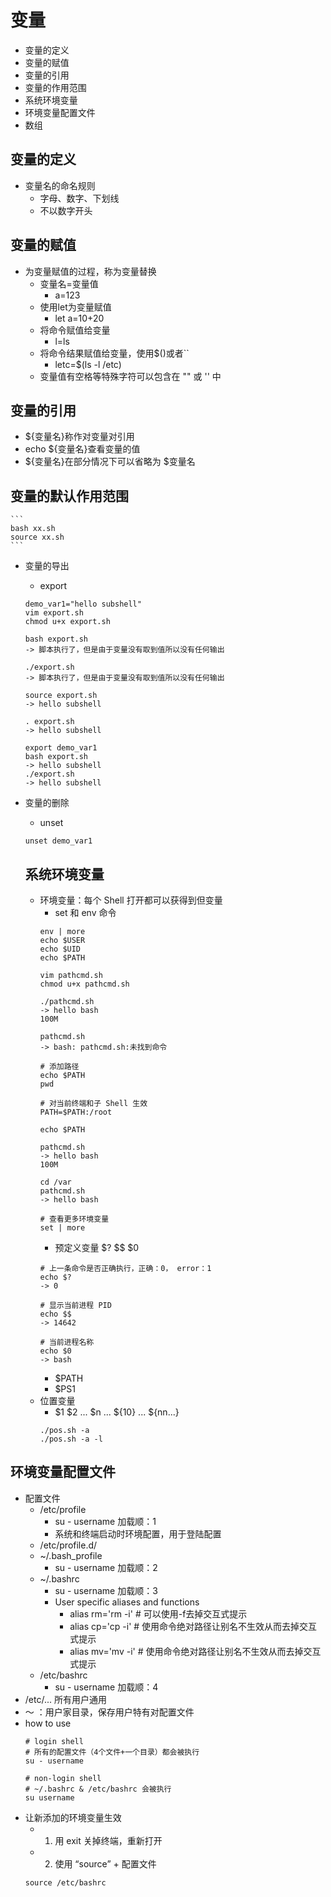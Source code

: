 # 变量
* 变量的定义
* 变量的赋值
* 变量的引用
* 变量的作用范围
* 系统环境变量
* 环境变量配置文件
* 数组

## 变量的定义
* 变量名的命名规则
  * 字母、数字、下划线
  * 不以数字开头

## 变量的赋值
* 为变量赋值的过程，称为变量替换
  * 变量名=变量值
    * a=123
  * 使用let为变量赋值
    * let a=10+20
  * 将命令赋值给变量
    * l=ls
  * 将命令结果赋值给变量，使用$()或者``
    * letc=$(ls -l /etc)
  * 变量值有空格等特殊字符可以包含在 "" 或 '' 中

## 变量的引用
* ${变量名}称作对变量对引用
* echo ${变量名}查看变量的值
* ${变量名}在部分情况下可以省略为 $变量名
  
## 变量的默认作用范围
    ```
    bash xx.sh
    source xx.sh
    ```
* 变量的导出
  * export
  ```
  demo_var1="hello subshell"
  vim export.sh
  chmod u+x export.sh

  bash export.sh
  -> 脚本执行了，但是由于变量没有取到值所以没有任何输出

  ./export.sh
  -> 脚本执行了，但是由于变量没有取到值所以没有任何输出

  source export.sh
  -> hello subshell

  . export.sh
  -> hello subshell

  export demo_var1
  bash export.sh
  -> hello subshell
  ./export.sh
  -> hello subshell
  ```
* 变量的删除
  * unset
  ```
  unset demo_var1
  ```

  ## 系统环境变量
  * 环境变量：每个 Shell 打开都可以获得到但变量
    * set 和 env 命令
    ```
    env | more
    echo $USER
    echo $UID
    echo $PATH

    vim pathcmd.sh
    chmod u+x pathcmd.sh

    ./pathcmd.sh
    -> hello bash
    100M

    pathcmd.sh
    -> bash: pathcmd.sh:未找到命令

    # 添加路径
    echo $PATH
    pwd

    # 对当前终端和子 Shell 生效
    PATH=$PATH:/root

    echo $PATH

    pathcmd.sh
    -> hello bash
    100M

    cd /var
    pathcmd.sh
    -> hello bash

    # 查看更多环境变量
    set | more
    ```
    * 预定义变量 $? $$ $0
    ```
    # 上一条命令是否正确执行，正确：0， error：1
    echo $?
    -> 0

    # 显示当前进程 PID
    echo $$
    -> 14642

    # 当前进程名称
    echo $0
    -> bash
    ```
    * $PATH
    * $PS1
  * 位置变量
    * $1 $2 ... $n ... ${10} ... ${nn...}
    ```
    ./pos.sh -a
    ./pos.sh -a -l
    ```

## 环境变量配置文件
* 配置文件
  * /etc/profile
    * su - username 加载顺：1
    * 系统和终端启动时环境配置，用于登陆配置
  * /etc/profile.d/
  * ~/.bash_profile
    * su - username 加载顺：2
  * ~/.bashrc
    * su - username 加载顺：3
    * User specific aliases and functions
      * alias rm='rm -i' # 可以使用-f去掉交互式提示
      * alias cp='cp -i' # 使用命令绝对路径让别名不生效从而去掉交互式提示
      * alias mv='mv -i' # 使用命令绝对路径让别名不生效从而去掉交互式提示
  * /etc/bashrc
    * su - username 加载顺：4
* /etc/... 所有用户通用
* ～ ：用户家目录，保存用户特有对配置文件
* how to use
  ```
  # login shell 
  # 所有的配置文件（4个文件+一个目录）都会被执行
  su - username 

  # non-login shell 
  # ~/.bashrc & /etc/bashrc 会被执行
  su username
  ```
* 让新添加的环境变量生效
  * 1. 用 exit 关掉终端，重新打开
  * 2. 使用 “source” + 配置文件
  ```
  source /etc/bashrc
  ```